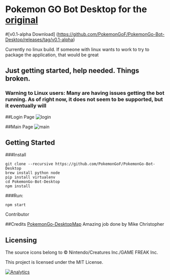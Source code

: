 # Pokemon GO Bot Desktop for the [original](https://github.com/PokemonGoF/PokemonGo-Bot)

#[v0.1-alpha Download] (https://github.com/PokemonGoF/PokemonGo-Bot-Desktop/releases/tag/v0.1-alpha)

Currently no linux build. If someone with linux wants to work to try to package the application, that would be great

## Just getting started, help needed. Things broken.

### Warning to Linux users: Many are having issues getting the bot running. As of right now, it does not seem to be supported, but it eventually will

##Login Page
![login](http://i.imgur.com/EZux4q5.png)

##Main Page
![main](http://i.imgur.com/oB8Zl86.png)

Getting Started
---------------
###Install
```
git clone --recursive https://github.com/PokemonGoF/PokemonGo-Bot-Desktop
brew install python node
pip install virtualenv
cd PokemonGo-Bot-Desktop
npm install
```

###Run:
```
npm start
```

Contributor

##Credits
[PokemonGo-DesktopMap](https://github.com/mchristopher/PokemonGo-DesktopMap) Amazing job done by  Mike Christopher

Licensing
---------
The source icons belong to © Nintendo/Creatures Inc./GAME FREAK Inc.

This project is licensed under the MIT License.

[![Analytics](https://ga-beacon.appspot.com/UA-81468120-1/desktop-welcome-page)](https://github.com/igrigorik/ga-beacon)
